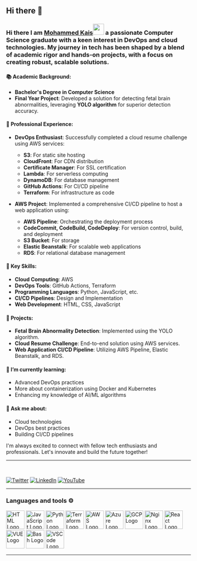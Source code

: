 ## Hi there 👋

<!--
**Kais18/Kais18** is a ✨ _special_ ✨ repository because its `README.md` (this file) appears on your GitHub profile.

Here are some ideas to get you started:

- 🔭 I’m currently working on ...
- 🌱 I’m currently learning ...
- 👯 I’m looking to collaborate on ...
- 🤔 I’m looking for help with ...
- 💬 Ask me about ...
- 📫 How to reach me: ...
- 😄 Pronouns: ...
- ⚡ Fun fact: ...
-->
### Hi there I am [Mohammed Kais](https://kaiswork.shop)<img src="https://raw.githubusercontent.com/MartinHeinz/MartinHeinz/master/wave.gif" width="30px"> a passionate **Computer Science graduate** with a keen interest in **DevOps** and **cloud technologies**. My journey in tech has been shaped by a blend of academic rigor and hands-on projects, with a focus on creating robust, scalable solutions.

#### 📚 Academic Background:
- **Bachelor's Degree in Computer Science**
- **Final Year Project**: Developed a solution for detecting fetal brain abnormalities, leveraging **YOLO algorithm** for superior detection accuracy.

#### 💼 Professional Experience:
- **DevOps Enthusiast**: Successfully completed a cloud resume challenge using AWS services:
  - **S3**: For static site hosting
  - **CloudFront**: For CDN distribution
  - **Certificate Manager**: For SSL certification
  - **Lambda**: For serverless computing
  - **DynamoDB**: For database management
  - **GitHub Actions**: For CI/CD pipeline
  - **Terraform**: For infrastructure as code

- **AWS Project**: Implemented a comprehensive CI/CD pipeline to host a web application using:
  - **AWS Pipeline**: Orchestrating the deployment process
  - **CodeCommit, CodeBuild, CodeDeploy**: For version control, build, and deployment
  - **S3 Bucket**: For storage
  - **Elastic Beanstalk**: For scalable web applications
  - **RDS**: For relational database management

#### 🌟 Key Skills:
- **Cloud Computing**: AWS
- **DevOps Tools**: GitHub Actions, Terraform
- **Programming Languages**: Python, JavaScript, etc.
- **CI/CD Pipelines**: Design and Implementation
- **Web Development**: HTML, CSS, JavaScript

#### 🚀 Projects:
- **Fetal Brain Abnormality Detection**: Implemented using the YOLO algorithm.
- **Cloud Resume Challenge**: End-to-end solution using AWS services.
- **Web Application CI/CD Pipeline**: Utilizing AWS Pipeline, Elastic Beanstalk, and RDS.

#### 🌱 I’m currently learning:
- Advanced DevOps practices
- More about containerization using Docker and Kubernetes
- Enhancing my knowledge of AI/ML algorithms

#### 💬 Ask me about:
- Cloud technologies
- DevOps best practices
- Building CI/CD pipelines


I'm always excited to connect with fellow tech enthusiasts and professionals. Let's innovate and build the future together!

---
<br/>

[![Twitter](https://img.shields.io/badge/Twitter-%231DA1F2.svg?style=for-the-badge&logo=Twitter&logoColor=white)](https://x.com/kaissssssss08)
[![LinkedIn](https://img.shields.io/badge/linkedin-%230077B5.svg?style=for-the-badge&logo=linkedin&logoColor=white)](https://www.linkedin.com/in/mohdkais/)
[![YouTube](https://img.shields.io/badge/YouTube-%23FF0000.svg?style=for-the-badge&logo=YouTube&logoColor=white)](https://youtub.) 

---



### Languages and tools ⚙️
<!-- For more icons please follow  https://github.com/MikeCodesDotNET/ColoredBadges -->
<p>
<img src="https://www.svgrepo.com/show/303205/html-5-logo.svg" alt="HTML Logo" width="50" height="50"/> <img src="https://cdn.worldvectorlogo.com/logos/logo-javascript.svg" alt="JavaScript Logo" width="50" height="50"/> <img src="https://cdn.worldvectorlogo.com/logos/python-5.svg" alt="Python Logo" width="50" height="50"/> <img src="https://user-images.githubusercontent.com/25181517/183345121-36788a6e-5462-424a-be67-af1ebeda79a2.png" alt="Terraform Logo" width="50" height="50"/> <img src="https://cdn.worldvectorlogo.com/logos/aws-2.svg" alt="AWS Logo" width="50" height="50"/> <img src="https://cdn.worldvectorlogo.com/logos/azure-1.svg" alt="Azure Logo" width="50" height="50"/> <img src="https://user-images.githubusercontent.com/25181517/183911547-990692bc-8411-4878-99a0-43506cdb69cf.png" alt="GCP Logo" width="50" height="50"/> <img src="https://user-images.githubusercontent.com/25181517/183345125-9a7cd2e6-6ad6-436f-8490-44c903bef84c.png" alt="Nginx Logo" width="50" height="50"/> <img src="https://cdn.worldvectorlogo.com/logos/react-2.svg" alt="React Logo" width="50" height="50"/>  <img src="https://cdn.worldvectorlogo.com/logos/vue-9.svg" alt="VUE Logo" width="50" height="50"/> <img src="https://cdn.worldvectorlogo.com/logos/bash-1.svg" alt="Bash Logo" width="50" height="50"/> <img src="https://cdn.worldvectorlogo.com/logos/visual-studio-code-1.svg" alt="VSCode Logo" width="50" height="50"/>
</p>

---

